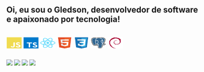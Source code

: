 ## Oi, eu sou o Gledson, desenvolvedor de software e apaixonado por tecnologia!

<div style="display: inline_block"><br>
  <img align="center" alt="javascript" height="30" width="40" src="https://raw.githubusercontent.com/devicons/devicon/master/icons/javascript/javascript-plain.svg" />
  <img align="center" alt="typescript" height="30" width="40" src="https://raw.githubusercontent.com/devicons/devicon/master/icons/typescript/typescript-plain.svg" />
  <img align="center" alt="ReactJS" height="30" width="40" src="https://raw.githubusercontent.com/devicons/devicon/master/icons/react/react-original.svg" />
  <img align="center" alt="HTML" height="30" width="40" src="https://raw.githubusercontent.com/devicons/devicon/master/icons/html5/html5-original.svg" />
  <img align="center" alt="CSS" height="30" width="40" src="https://raw.githubusercontent.com/devicons/devicon/master/icons/css3/css3-original.svg" />
  <img align="center" alt="postgresql" height="30" width="40" src="https://raw.githubusercontent.com/devicons/devicon/master/icons/postgresql/postgresql-original.svg" />
  <img align="center" alt="debian" height="30" width="40" src="https://github.com/devicons/devicon/blob/master/icons/debian/debian-original.svg" />
</div>
  
  ##
 
<div> 
 <a href="https://www.linkedin.com/in/rafaella-ballerini-45875016a" target="_blank"><img src="https://img.shields.io/badge/-LinkedIn-%230077B5?style=for-the-badge&logo=linkedin&logoColor=white" /></a> 
 <a href="https://www.youtube.com/channel/UCxFTEUF-_c5sZfbSjoD2Keg" target="_blank"><img src="https://img.shields.io/badge/YouTube-FF0000?style=for-the-badge&logo=youtube&logoColor=white" /></a>
 <a href="https://discord.gg/wagxzStdcR" target="_blank"><img src="https://img.shields.io/badge/Discord-7289DA?style=for-the-badge&logo=discord&logoColor=white" /></a> 
 <a href="" target="_blank"><img src="https://img.shields.io/badge/Twitter-1DA1F2?style=for-the-badge&logo=twitter&logoColor=white" /></a>
</div>
